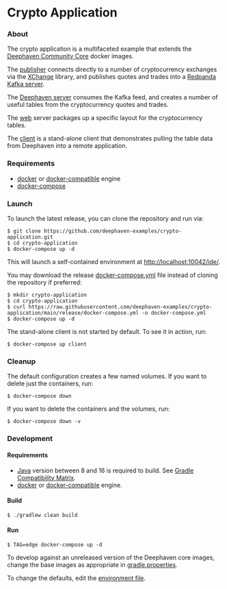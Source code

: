 # Crypto Application

### About

The crypto application is a multifaceted example that extends the [Deephaven Community Core](https://github.com/deephaven/deephaven-core) docker images.

The [publisher](publisher) connects directly to a number of cryptocurrency exchanges via the [XChange](https://github.com/knowm/XChange)
library, and publishes quotes and trades into a [Redpanda](https://vectorized.io/redpanda) [Kafka server](redpanda).

The [Deephaven server](grpc-api) consumes the Kafka feed, and creates a number of useful tables from the cryptocurrency quotes and trades.

The [web](web) server packages up a specific layout for the cryptocurrency tables.

The [client](client) is a stand-alone client that demonstrates pulling the table data from Deephaven into a remote application.

### Requirements

* [docker](https://www.docker.com/) or [docker-compatible](https://podman.io/) engine
* [docker-compose](https://docs.docker.com/compose/)

### Launch

To launch the latest release, you can clone the repository and run via:

```shell
$ git clone https://github.com/deephaven-examples/crypto-application.git
$ cd crypto-application
$ docker-compose up -d
```

This will launch a self-contained environment at [http://localhost:10042/ide/](http://localhost:10042/ide/).

You may download the release [docker-compose.yml](release/docker-compose.yml) file instead of cloning the repository if preferred:

```shell
$ mkdir crypto-application
$ cd crypto-application
$ curl https://raw.githubusercontent.com/deephaven-examples/crypto-application/main/release/docker-compose.yml -o docker-compose.yml
$ docker-compose up -d
```

The stand-alone client is not started by default. To see it in action, run:

```shell
$ docker-compose up client
```

### Cleanup

The default configuration creates a few named volumes. If you want to delete just the containers, run:

```shell
$ docker-compose down
```

If you want to delete the containers and the volumes, run:

```shell
$ docker-compose down -v
```

### Development

#### Requirements

* [Java](https://openjdk.java.net/) version between 8 and 16 is required to build. See [Gradle Compatibility Matrix](https://docs.gradle.org/7.2/userguide/compatibility.html). 
* [docker](https://www.docker.com/) or [docker-compatible](https://podman.io/) engine.

#### Build

```shell
$ ./gradlew clean build
```

#### Run

```shell
$ TAG=edge docker-compose up -d
```

To develop against an unreleased version of the Deephaven core images, change the base images as appropriate in [gradle.properties](gradle.properties).

To change the defaults, edit the [environment file](.env).
